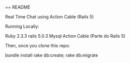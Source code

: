 == README

Real Time Chat using Action Cable (Rails 5) 

Running Locally:

Ruby 2.3.3
rails 5.0.3
Mysql
Action Cable (Parte do Rails 5)

Then, once you clone this repo:

bundle install
rake db:create; rake db:migrate
